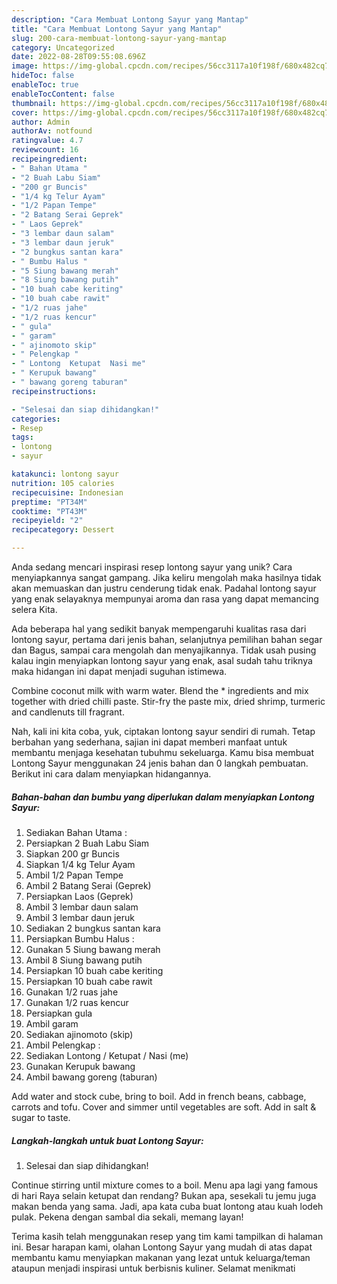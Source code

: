```yaml
---
description: "Cara Membuat Lontong Sayur yang Mantap"
title: "Cara Membuat Lontong Sayur yang Mantap"
slug: 200-cara-membuat-lontong-sayur-yang-mantap
category: Uncategorized
date: 2022-08-28T09:55:08.696Z
image: https://img-global.cpcdn.com/recipes/56cc3117a10f198f/680x482cq70/lontong-sayur-foto-resep-utama.jpg
hideToc: false
enableToc: true
enableTocContent: false
thumbnail: https://img-global.cpcdn.com/recipes/56cc3117a10f198f/680x482cq70/lontong-sayur-foto-resep-utama.jpg
cover: https://img-global.cpcdn.com/recipes/56cc3117a10f198f/680x482cq70/lontong-sayur-foto-resep-utama.jpg
author: Admin
authorAv: notfound
ratingvalue: 4.7
reviewcount: 16
recipeingredient:
- " Bahan Utama "
- "2 Buah Labu Siam"
- "200 gr Buncis"
- "1/4 kg Telur Ayam"
- "1/2 Papan Tempe"
- "2 Batang Serai Geprek"
- " Laos Geprek"
- "3 lembar daun salam"
- "3 lembar daun jeruk"
- "2 bungkus santan kara"
- " Bumbu Halus "
- "5 Siung bawang merah"
- "8 Siung bawang putih"
- "10 buah cabe keriting"
- "10 buah cabe rawit"
- "1/2 ruas jahe"
- "1/2 ruas kencur"
- " gula"
- " garam"
- " ajinomoto skip"
- " Pelengkap "
- " Lontong  Ketupat  Nasi me"
- " Kerupuk bawang"
- " bawang goreng taburan"
recipeinstructions:

- "Selesai dan siap dihidangkan!"
categories:
- Resep
tags:
- lontong
- sayur

katakunci: lontong sayur 
nutrition: 105 calories
recipecuisine: Indonesian
preptime: "PT34M"
cooktime: "PT43M"
recipeyield: "2"
recipecategory: Dessert

---
```





Anda sedang mencari inspirasi resep lontong sayur yang unik? Cara menyiapkannya sangat gampang. Jika keliru mengolah maka hasilnya tidak akan memuaskan dan justru cenderung tidak enak. Padahal lontong sayur yang enak selayaknya mempunyai aroma dan rasa yang dapat memancing selera Kita.





Ada beberapa hal yang sedikit banyak mempengaruhi kualitas rasa dari lontong sayur, pertama dari jenis bahan, selanjutnya pemilihan bahan segar dan Bagus, sampai cara mengolah dan menyajikannya. Tidak usah pusing kalau ingin menyiapkan lontong sayur yang enak,      asal sudah tahu triknya maka hidangan ini dapat menjadi suguhan istimewa.














Combine coconut milk with warm water. Blend the * ingredients and mix together with dried chilli paste. Stir-fry the paste mix, dried shrimp, turmeric and candlenuts till fragrant.






Nah, kali ini kita coba, yuk, ciptakan lontong sayur sendiri di rumah. Tetap berbahan yang sederhana, sajian ini dapat memberi manfaat untuk membantu menjaga kesehatan tubuhmu sekeluarga. Kamu bisa membuat Lontong Sayur menggunakan 24 jenis bahan dan 0 langkah pembuatan. Berikut ini cara dalam menyiapkan hidangannya.

<!--inarticleads1-->

##### Bahan-bahan dan bumbu yang diperlukan dalam menyiapkan Lontong Sayur:

1. Sediakan  Bahan Utama :
1. Persiapkan 2 Buah Labu Siam
1. Siapkan 200 gr Buncis
1. Siapkan 1/4 kg Telur Ayam
1. Ambil 1/2 Papan Tempe
1. Ambil 2 Batang Serai (Geprek)
1. Persiapkan  Laos (Geprek)
1. Ambil 3 lembar daun salam
1. Ambil 3 lembar daun jeruk
1. Sediakan 2 bungkus santan kara
1. Persiapkan  Bumbu Halus :
1. Gunakan 5 Siung bawang merah
1. Ambil 8 Siung bawang putih
1. Persiapkan 10 buah cabe keriting
1. Persiapkan 10 buah cabe rawit
1. Gunakan 1/2 ruas jahe
1. Gunakan 1/2 ruas kencur
1. Persiapkan  gula
1. Ambil  garam
1. Sediakan  ajinomoto (skip)
1. Ambil  Pelengkap :
1. Sediakan  Lontong / Ketupat / Nasi (me)
1. Gunakan  Kerupuk bawang
1. Ambil  bawang goreng (taburan)


Add water and stock cube, bring to boil. Add in french beans, cabbage, carrots and tofu. Cover and simmer until vegetables are soft. Add in salt &amp; sugar to taste. 

<!--inarticleads2-->

##### Langkah-langkah untuk buat Lontong Sayur:


1. Selesai dan siap dihidangkan!

Continue stirring until mixture comes to a boil. Menu apa lagi yang famous di hari Raya selain ketupat dan rendang? Bukan apa, sesekali tu jemu juga makan benda yang sama. Jadi, apa kata cuba buat lontong atau kuah lodeh pulak. Pekena dengan sambal dia sekali, memang layan! 

Terima kasih telah menggunakan resep yang tim kami tampilkan di halaman ini. Besar harapan kami, olahan Lontong Sayur yang mudah di atas dapat membantu kamu menyiapkan makanan yang lezat untuk keluarga/teman ataupun menjadi inspirasi untuk berbisnis kuliner. Selamat menikmati
